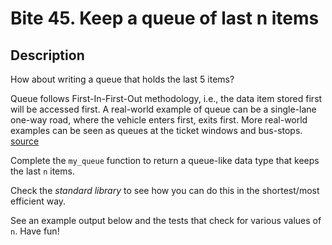# Bite 45. Keep a queue of last n items

## Description

How about writing a queue that holds the last 5 items?

Queue follows First-In-First-Out methodology, i.e., the data item stored first will be accessed first. A real-world example of queue can be a single-lane one-way road, where the vehicle enters first, exits first. More real-world examples can be seen as queues at the ticket windows and bus-stops. [source](https://www.tutorialspoint.com/data_structures_algorithms/dsa_queue.htm)

Complete the `my_queue` function to return a queue-like data type that keeps the last `n` items.

Check the _standard library_ to see how you can do this in the shortest/most efficient way.

See an example output below and the tests that check for various values of `n`. Have fun!
